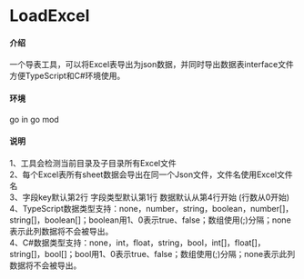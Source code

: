 # LoadExcel

#### 介绍
一个导表工具，可以将Excel表导出为json数据，并同时导出数据表interface文件方便TypeScript和C#环境使用。 

#### 环境
go in go mod

#### 说明
1、工具会检测当前目录及子目录所有Excel文件  
2、每个Excel表所有sheet数据会导出在同一个Json文件，文件名使用Excel文件名  
3、字段key默认第2行 字段类型默认第1行 数据默认从第4行开始 (行数从0开始)  
4、TypeScript数据类型支持：none，number，string，boolean，number[]，string[]，boolean[]；boolean用1、0表示true、false；数组使用(;)分隔；none表示此列数据将不会被导出。  
4、C#数据类型支持：none，int，float，string，bool，int[]，float[]，string[]，bool[]；bool用1、0表示true、false；数组使用(;)分隔；none表示此列数据将不会被导出。  
